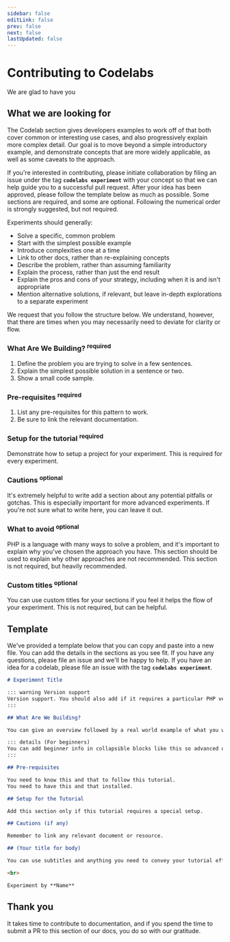 ```yaml
---
sidebar: false
editLink: false
prev: false
next: false
lastUpdated: false
---
```


<!-- markdownlint-disable no-inline-html -->

# Contributing to Codelabs

We are glad to have you

## What we are looking for

The Codelab section gives developers examples to work off of that both cover common or interesting use cases, and also progressively explain more complex detail. Our goal is to move beyond a simple introductory example, and demonstrate concepts that are more widely applicable, as well as some caveats to the approach.

If you're interested in contributing, please initiate collaboration by filing an issue under the tag **`codelabs experiment`** with your concept so that we can help guide you to a successful pull request. After your idea has been approved, please follow the template below as much as possible. Some sections are required, and some are optional. Following the numerical order is strongly suggested, but not required.

Experiments should generally:

- Solve a specific, common problem
- Start with the simplest possible example
- Introduce complexities one at a time
- Link to other docs, rather than re-explaining concepts
- Describe the problem, rather than assuming familiarity
- Explain the process, rather than just the end result
- Explain the pros and cons of your strategy, including when it is and isn't appropriate
- Mention alternative solutions, if relevant, but leave in-depth explorations to a separate experiment

We request that you follow the structure below. We understand, however, that there are times when you may necessarily need to deviate for clarity or flow.

### What Are We Building? <sup class="vt-badge bg:red text:white">required</sup>

1. Define the problem you are trying to solve in a few sentences.
2. Explain the simplest possible solution in a sentence or two.
3. Show a small code sample.

### Pre-requisites <sup class="vt-badge bg:red text:white">required</sup>

1. List any pre-requisites for this pattern to work.
2. Be sure to link the relevant documentation.

### Setup for the tutorial <sup class="vt-badge bg:red text:white">required</sup>

Demonstrate how to setup a project for your experiment. This is required for every experiment.

### Cautions <sup class="vt-badge text:white">optional</sup>

It's extremely helpful to write add a section about any potential pitfalls or gotchas. This is especially important for more advanced experiments. If you're not sure what to write here, you can leave it out.

### What to avoid <sup class="vt-badge text:white">optional</sup>

PHP is a language with many ways to solve a problem, and it's important to explain why you've chosen the approach you have. This section should be used to explain why other approaches are not recommended. This section is not required, but heavily recommended.

### Custom titles <sup class="vt-badge text:white">optional</sup>

You can use custom titles for your sections if you feel it helps the flow of your experiment. This is not required, but can be helpful.

## Template

We've provided a template below that you can copy and paste into a new file. You can add the details in the sections as you see fit. If you have any questions, please file an issue and we'll be happy to help. If you have an idea for a codelab, please file an issue with the tag **`codelabs experiment`**.

```md
# Experiment Title

::: warning Version support
Version support. You should also add if it requires a particular PHP version.
:::

## What Are We Building?

You can give an overview followed by a real world example of what you will be doing and how it helps.

::: details (For beginners)
You can add beginner info in collapsible blocks like this so advanced users don't have to read everything.
:::

## Pre-requisites

You need to know this and that to follow this tutorial.
You need to have this and that installed.

## Setup for the Tutorial

Add this section only if this tutorial requires a special setup.

## Cautions (if any)

Remember to link any relevant document or resource.

## (Your title for body)

You can use subtitles and anything you need to convey your tutorial effectively to the user.

<br>

Experiment by **Name**
```

## Thank you

It takes time to contribute to documentation, and if you spend the time to submit a PR to this section of our docs, you do so with our gratitude.
